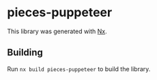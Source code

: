 # pieces-puppeteer

This library was generated with [Nx](https://nx.dev).

## Building

Run `nx build pieces-puppeteer` to build the library.
